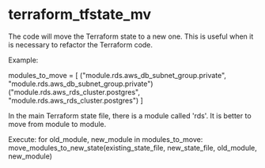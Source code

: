# terraform_tfstate_mv
The code will move the Terraform state to a new one. This is useful when it is necessary to refactor the Terraform code.

Example:

modules_to_move = [
    ("module.rds.aws_db_subnet_group.private", "module.rds.aws_db_subnet_group.private")
    ("module.rds.aws_rds_cluster.postgres", "module.rds.aws_rds_cluster.postgres") ]

In the main Terraform state file, there is a module called 'rds'. It is better to move from module to module.

Execute:
for old_module, new_module in modules_to_move:
    move_modules_to_new_state(existing_state_file, new_state_file, old_module, new_module)
